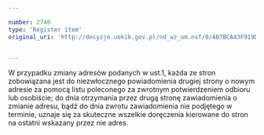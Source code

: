 ```yaml
---

number: 2740
type: 'Register item'
original_uri: 'http://decyzje.uokik.gov.pl/nd_wz_um.nsf/0/AB7BCA43F919DB69C12579740040E492?OpenDocument'


---
```


W przypadku zmiany adresów podanych w ust.1, każda ze stron zobowiązana jest do niezwłocznego powiadomienia drugiej strony o nowym adresie za pomocą listu poleconego za zwrotnym potwierdzeniem odbioru lub osobiście; do dnia otrzymania przez drugą stronę zawiadomienia o zmianie adresu, bądź do dnia zwrotu zawiadomienia nie podjętego w terminie, uznaje się za skuteczne wszelkie doręczenia kierowane do stron na ostatni wskazany przez nie adres.
